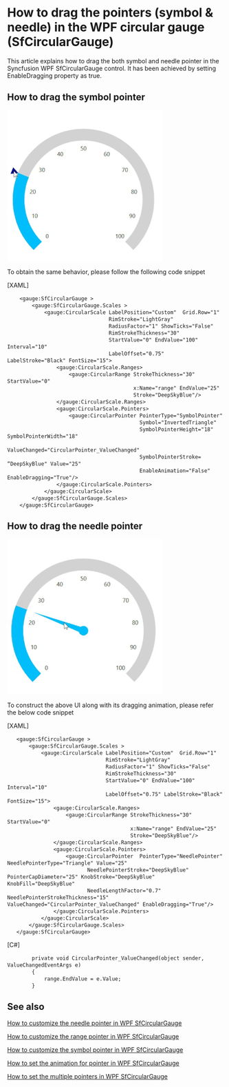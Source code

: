 # How to drag the pointers (symbol & needle) in the WPF circular gauge (SfCircularGauge)

This article explains how to drag the both symbol and needle pointer in the Syncfusion WPF SfCircularGauge control. It has been achieved by setting EnableDragging property as true.

## How to drag the symbol pointer 

 ![](SymbolPointerDragging.gif)

To obtain the same behavior, please follow the following code snippet

[XAML]

```
    <gauge:SfCircularGauge >
        <gauge:SfCircularGauge.Scales >
            <gauge:CircularScale LabelPosition="Custom"  Grid.Row="1" 
                                 RimStroke="LightGray" 
                                 RadiusFactor="1" ShowTicks="False"
                                 RimStrokeThickness="30"     
                                 StartValue="0" EndValue="100" Interval="10" 
                                 LabelOffset="0.75" LabelStroke="Black" FontSize="15">
                <gauge:CircularScale.Ranges>
                    <gauge:CircularRange StrokeThickness="30" StartValue="0" 
                                         x:Name="range" EndValue="25" 
                                         Stroke="DeepSkyBlue"/>
                </gauge:CircularScale.Ranges>
                <gauge:CircularScale.Pointers>
                    <gauge:CircularPointer PointerType="SymbolPointer" 
                                           Symbol="InvertedTriangle" 
                                           SymbolPointerHeight="18" SymbolPointerWidth="18"
                                           ValueChanged="CircularPointer_ValueChanged"  
                                           SymbolPointerStroke= “DeepSkyBlue" Value="25" 
                                           EnableAnimation="False" EnableDragging="True"/>
                </gauge:CircularScale.Pointers>
            </gauge:CircularScale>
        </gauge:SfCircularGauge.Scales>
    </gauge:SfCircularGauge>
```

## How to drag the needle pointer 

 ![](NeedlePointerDragging.gif)

To construct the above UI along with its dragging animation, please refer the below code snippet

 [XAML]
 
 ```
    <gauge:SfCircularGauge >
        <gauge:SfCircularGauge.Scales >
            <gauge:CircularScale LabelPosition="Custom"  Grid.Row="1" 
                                 RimStroke="LightGray" 
                                 RadiusFactor="1" ShowTicks="False"
                                 RimStrokeThickness="30"     
                                 StartValue="0" EndValue="100" Interval="10" 
                                 LabelOffset="0.75" LabelStroke="Black" FontSize="15">
                <gauge:CircularScale.Ranges>
                    <gauge:CircularRange StrokeThickness="30" StartValue="0" 
                                         x:Name="range" EndValue="25" 
                                         Stroke="DeepSkyBlue"/>
                </gauge:CircularScale.Ranges>
                <gauge:CircularScale.Pointers>
                    <gauge:CircularPointer  PointerType="NeedlePointer" NeedlePointerType="Triangle" Value="25"
                           NeedlePointerStroke="DeepSkyBlue" PointerCapDiameter="25" KnobStroke="DeepSkyBlue" KnobFill="DeepSkyBlue"
                           NeedleLengthFactor="0.7" NeedlePointerStrokeThickness="15" ValueChanged="CircularPointer_ValueChanged" EnableDragging="True"/>
                </gauge:CircularScale.Pointers>
            </gauge:CircularScale>
        </gauge:SfCircularGauge.Scales>
    </gauge:SfCircularGauge>
```

[C#]

```
        private void CircularPointer_ValueChanged(object sender, ValueChangedEventArgs e)
        {
            range.EndValue = e.Value;
        }
```


## See also

[How to customize the needle pointer in WPF SfCircularGauge](https://help.syncfusion.com/wpf/radial-gauge/pointers#needle-pointer)

[How to customize the range pointer in WPF SfCircularGauge](https://help.syncfusion.com/wpf/radial-gauge/pointers#range-pointer)

[How to customize the symbol pointer in WPF SfCircularGauge](https://help.syncfusion.com/wpf/radial-gauge/pointers#symbol-pointer)

[How to set the animation for pointer in WPF SfCircularGauge](https://help.syncfusion.com/wpf/radial-gauge/pointers#setting-animation-for-pointer)

[How to set the multiple pointers in WPF SfCircularGauge](https://help.syncfusion.com/wpf/radial-gauge/pointers#setting-multiple-pointers)



